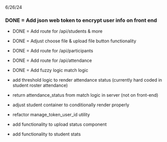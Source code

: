 6/26/24
### DONE = Add json web token to encrypt user info on front end

- DONE = Add route for /api/students & more
- DONE = Adjust choose file & upload file button functionality

- DONE = Add route for /api/participants
- DONE = Add route for /api/attendance
- DONE = Add fuzzy logic match logic

- add threshold logic to render attendance status (currently hard coded in student roster attendance)
- return attendance_status from match logic in server (not on front-end)

- adjust student container to conditionally render properly
- refactor manage_token_user_id utility
- add functionality to upload status component
- add functionality to student stats